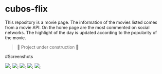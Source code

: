 # cubos-flix

This repository is a movie page.
The information of the movies listed comes from a movie API.
On the home page are the most commented on social networks.
The highlight of the day is updated according to the popularity of the movie.

> :construction: Project under construction :construction:

#Screenshots

![](main-page.jpeg);
![](highlight.jpeg);
![](modal.jpeg);
![](modal2.jpeg);
![](main-page-light.jpeg);
